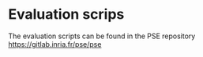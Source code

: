 # Evaluation scrips

The evaluation scripts can be found in the PSE repository
https://gitlab.inria.fr/pse/pse





